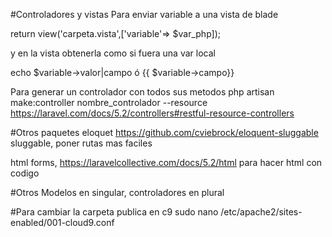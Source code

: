 #Controladores y vistas
Para enviar variable a una vista de blade

return view('carpeta.vista',['variable'=> $var_php]);

y en la vista obtenerla como si fuera una var local

echo $variable->valor|campo ó
{{ $variable->campo}}

Para generar un controlador con todos sus metodos
php artisan make:controller nombre_controlador --resource
https://laravel.com/docs/5.2/controllers#restful-resource-controllers

#Otros paquetes
eloquet https://github.com/cviebrock/eloquent-sluggable
sluggable, poner rutas mas faciles

html forms, https://laravelcollective.com/docs/5.2/html
para hacer html con codigo

#Otros
Modelos en singular, controladores en plural

#Para cambiar la carpeta publica en c9
sudo nano /etc/apache2/sites-enabled/001-cloud9.conf